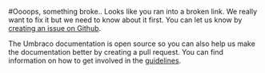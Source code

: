 #Oooops, something broke..
Looks like you ran into a broken link. We really want to fix it but we need to know about it first. You can let us know by [creating an issue on Github](https://github.com/umbraco/Umbraco4Docs/issues).

The Umbraco documentation is open source so you can also help us make the documentation better by creating a pull request. You can find information on how to get involved in the [guidelines](https://github.com/umbraco/Umbraco4Docs).
